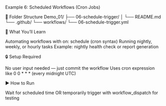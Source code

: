 Example 6: Scheduled Workflows (Cron Jobs)

📁 Folder Structure
Demo_01/
├── 06-schedule-trigger/
│   └── README.md
└── .github/
    └── workflows/
        └── 06-schedule-trigger.yml

🎯 What You’ll Learn

Automating workflows with on: schedule (cron syntax)
Running nightly, weekly, or hourly tasks
Example: nightly health check or report generation

🔒 Setup Required

No user input needed — just commit the workflow
Uses cron expression like 0 0 * * * (every midnight UTC)

▶️ How to Run

Wait for scheduled time OR temporarily trigger with workflow_dispatch for testing